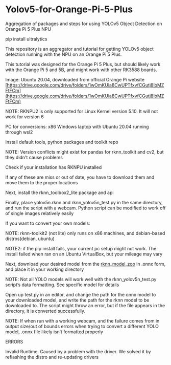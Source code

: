 # Yolov5-for-Orange-Pi-5-Plus
Aggregation of packages and steps for using YOLOv5 Object Detection on Orange Pi 5 Plus NPU

pip install ultralytics


This repository is an aggregator and tutorial for getting YOLOv5 object detection running with the NPU on an Orange Pi 5 Plus. 

This tutorial was designed for the Orange Pi 5 Plus, but should likely work with the Orange Pi 5 and 5B, and might work with other RK3588 boards.

Image: Ubuntu 20.04, downloaded from official Orange Pi website [https://drive.google.com/drive/folders/1wOmKUla8CwUPTfxvfCGutj8lbMZFtFCm](https://drive.google.com/drive/folders/1wOmKUla8CwUPTfxvfCGutj8lbMZFtFCm)

NOTE: RKNPU2 is only supported for Linux Kernel version 5.10. It will not work for version 6

PC for conversions: x86 Windows laptop with Ubuntu 20.04 running through wsl2

Install default tools, python packages and toolkit repo

NOTE: Version conflicts might exist for pandas for rknn_toolkit and cv2, but they didn't cause problems

Check if your installation has RKNPU installed

If any of these are miss or out of date, you have to download them and move them to the proper locations

Next, install the rknn_toolbox2_lite package and api

Finally, place yolov5n.rknn and rknn_yolov5n_test.py in the same directory, and run the script with a webcam. Python script can be modified to work off of single images relatively easily

If you want to convert your own models:

NOTE: rknn-toolkit2 (not lite) only runs on x86 machines, and debian-based distros(debian, ubuntu)

NOTE2: if the pip install fails, your current pc setup might not work. The install failed when ran on an Ubuntu VirtualBox, but your mileage may vary

Next, download your desired model from the [rknn_model_zoo](https://github.com/airockchip/rknn_model_zoo/tree/main) in .onnx form, and place it in your working directory

NOTE: Not all YOLO models will work well with the rknn_yolov5n_test.py script’s data formatting. See specific model for details

Open up test.py in an editor, and change the path for the onnx model to your downloaded model, and write the path for the rknn model to be downloaded to. The script might throw an error, but if the file appears in the directory, it is converted successfully.

NOTE: If when run with a working webcam, and the failure comes from in output size/out of bounds errors when trying to convert a different YOLO model, .onnx file likely isn’t formatted properly 

ERRORS

Invalid Runtime. Caused by a problem with the driver. We solved it by reflashing the distro and re-updating drivers
